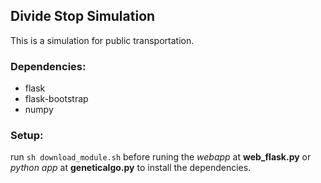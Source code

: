## Divide Stop Simulation   
This is a simulation for public transportation.

### Dependencies:
- flask
- flask-bootstrap
- numpy

### Setup:
run `sh download_module.sh` before runing the *webapp* at **web_flask.py** or *python app* at **geneticalgo.py** to install the dependencies.
